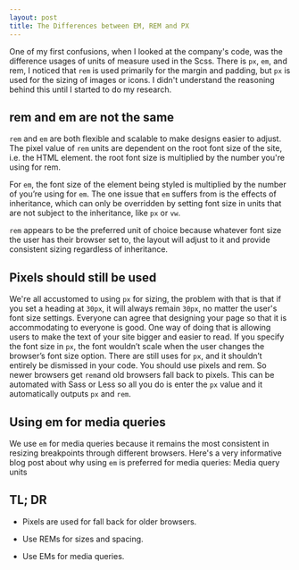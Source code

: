 ```yaml
---
layout: post
title: The Differences between EM, REM and PX
---
```


One of my first confusions, when I looked at the company's code, was the difference usages of units of measure used in the Scss. There is `px`, `em`, and rem, I noticed that `rem` is used primarily for the margin and padding, but `px` is used for the sizing of images or icons. I didn't understand the reasoning behind this until I started to do my research.



## rem and em are not the same

`rem` and `em` are both flexible and scalable to make designs easier to adjust. The pixel value of `rem` units are dependent on the root font size of the site, i.e. the HTML element. the root font size is multiplied by the number you're using for rem.

For `em`, the font size of the element being styled is multiplied by the number of you’re using for `em`. The one issue that `em` suffers from is the effects of inheritance, which can only be overridden by setting font size in units that are not subject to the inheritance, like `px` or `vw`.

`rem` appears to be the preferred unit of choice because whatever font size the user has their browser set to, the layout will adjust to it and provide consistent sizing regardless of inheritance.



## Pixels should still be used

We're all accustomed to using `px` for sizing, the problem with that is that if you set a heading at `30px`, it will always remain `30px`, no matter the user's font size settings. Everyone can agree that designing your page so that it is accommodating to everyone is good. One way of doing that is allowing users to make the text of your site bigger and easier to read. If you specify the font size in `px`, the font wouldn’t scale when the user changes the browser’s font size option. There are still uses for `px`, and it shouldn’t entirely be dismissed in your code. You should use pixels and rem. So newer browsers get `rem`and old browsers fall back to pixels. This can be automated with Sass or Less so all you do is enter the `px` value and it automatically outputs `px` and `rem`.



## Using em for media queries

We use `em` for media queries because it remains the most consistent in resizing breakpoints through different browsers. Here's a very informative blog post about why using `em` is preferred for media queries: Media query units



## TL; DR

* Pixels are used for fall back for older browsers.

* Use REMs for sizes and spacing.

* Use EMs for media queries.
